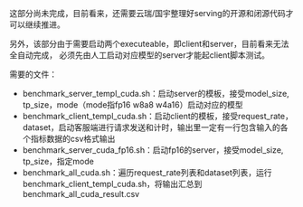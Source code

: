 这部分尚未完成，目前看来，还需要云瑞/国宇整理好serving的开源和闭源代码才可以继续推进。

另外，该部分由于需要启动两个executeable，即client和server，目前看来无法全自动完成，
必须先由人工启动对应模型的server才能起client脚本测试。

需要的文件：
- benchmark_server_templ_cuda.sh：启动server的模板，接受model_size, tp_size，mode（mode指fp16 w8a8 w4a16）启动对应的模型
- benchmark_client_templ_cuda.sh：启动client的模板，接受request_rate，dataset，启动客服端进行请求发送和计时，输出里一定有一行包含输入的各个指标数据的csv格式输出
- benchmark_server_cuda_fp16.sh：启动fp16的server，接受model_size, tp_size，指定mode
- benchmark_all_cuda.sh：遍历request_rate列表和dataset列表，运行benchmark_client_templ_cuda.sh，将输出汇总到benchmark_all_cuda_result.csv
